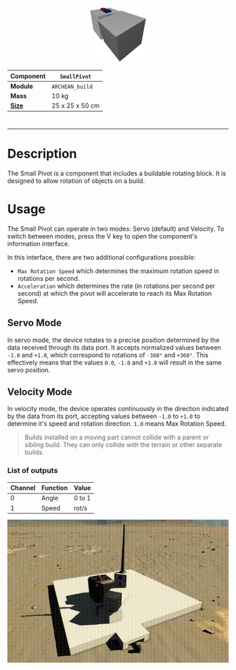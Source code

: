 <p align="center">
  <img src="SmallPivot.png" />
</p>

|Component|`SmallPivot`|
|---|---|
|**Module**|`ARCHEAN_build`|
|**Mass**|10 kg|
|[**Size**](# "Based on the component's occupancy in a fixed 25cm grid.")|25 x 25 x 50 cm|
#
---

# Description
The Small Pivot is a component that includes a buildable rotating block. It is designed to allow rotation of objects on a build.

# Usage
The Small Pivot can operate in two modes: Servo (default) and Velocity. To switch between modes, press the V key to open the component's information interface.

In this interface, there are two additional configurations possible:
- `Max Rotation Speed` which determines the maximum rotation speed in rotations per second.
- `Acceleration` which determines the rate (in rotations per second per second) at which the pivot will accelerate to reach its Max Rotation Speed.

## Servo Mode
In servo mode, the device rotates to a precise position determined by the data received through its data port. It accepts normalized values between `-1.0` and `+1.0`, which correspond to rotations of `-360°` and `+360°`. This effectively means that the values `0.0`, `-1.0` and `+1.0` will result in the same servo position.

## Velocity Mode
In velocity mode, the device operates continuously in the direction indicated by the data from its port, accepting values between `-1.0` to `+1.0` to determine it's speed and rotation direction. `1.0` means Max Rotation Speed.

> Builds installed on a moving part cannot collide with a parent or sibling build. They can only collide with the terrain or other separate builds.

### List of outputs
|Channel|Function|Value|
|---|---|---|
|0|Angle|0 to 1|
|1|Speed|rot/s| 

![SmallPivotDemo](pivot.gif)
